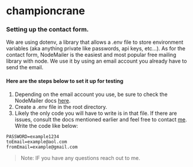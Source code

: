 # championcrane

### Setting up the contact form.

We are using dotenv, a library that  allows a .env file to store environment variables (aka anything private like passwords, api keys, etc...).
As for the contact form, NodeMailer is the easiest and most popular free mailing library with node. We use it by using an email account you already have to send the email.

#### Here are the steps below to set it up for testing

1. Depending on the email account you use, be sure to check the NodeMailer docs [here](https://nodemailer.com/about/ "Nodemailer").
2. Create a .env file in the root directory.
3. Likely the only code you will have to write is in that file. If there are issues, consult the docs mentioned earlier and feel free to contact [me](https://github.com/Boka44 "Boka"). Write the code like below:

```
PASSWORD=example1234
toEmail=example@aol.com
fromEmail=example@gmail.com
```

> Note: IF you have any questions reach out to me.